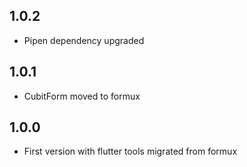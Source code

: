## 1.0.2

- Pipen dependency upgraded

## 1.0.1

- CubitForm moved to formux

## 1.0.0

- First version with flutter tools migrated from formux
